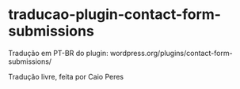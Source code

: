 # traducao-plugin-contact-form-submissions
Tradução em PT-BR do plugin: wordpress.org/plugins/contact-form-submissions/

Tradução livre, feita por Caio Peres
